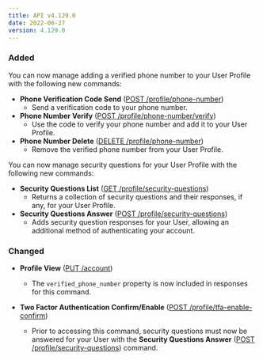 ```yaml
---
title: API v4.129.0
date: 2022-06-27
version: 4.129.0
---
```


### Added

You can now manage adding a verified phone number to your User Profile with the following new commands:

- **Phone Verification Code Send** ([POST /profile/phone-number](https://www.linode.com/docs/api/profile/#phone-number-verification-code-send))
    - Send a verification code to your phone number.
- **Phone Number Verify** ([POST /profile/phone-number/verify](https://www.linode.com/docs/api/profile/#phone-number-verify))
    - Use the code to verify your phone number and add it to your User Profile.
- **Phone Number Delete** ([DELETE /profile/phone-number](https://www.linode.com/docs/api/profile/#phone-number-delete))
    - Remove the verified phone number from your User Profile.

You can now manage security questions for your User Profile with the following new commands:

- **Security Questions List** ([GET /profile/security-questions](https://www.linode.com/docs/api/profile/#security-questions-list))
    - Returns a collection of security questions and their responses, if any, for your User Profile.
- **Security Questions Answer** ([POST /profile/security-questions](https://www.linode.com/docs/api/profile/#security-questions-answer))
    - Adds security question responses for your User, allowing an additional method of authenticating your account.

### Changed

- **Profile View** ([PUT /account](https://www.linode.com/docs/api/account/#account-update))
    - The `verified_phone_number` property is now included in responses for this command.

- **Two Factor Authentication Confirm/Enable** ([POST /profile/tfa-enable-confirm](/docs/api/profile/#two-factor-authentication-confirmenable))
    - Prior to accessing this command, security questions must now be answered for your User with the **Security Questions Answer** ([POST /profile/security-questions](https://www.linode.com/docs/api/profile/#security-questions-answer)) command.